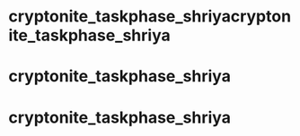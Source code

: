 # cryptonite_taskphase_shriyacryptonite_taskphase_shriya
# cryptonite_taskphase_shriya
# cryptonite_taskphase_shriya
